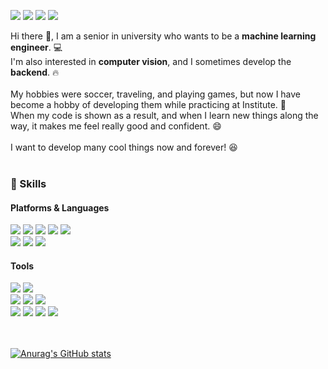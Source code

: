<a href="mailto:mingyu6952@gmail.com" target="_blank"><img src="https://img.shields.io/badge/mingyu6952@gmail.com-cd5c5c?style=flat-square&logo=gmail&logoColor=white"/></a>
<a href="https://mingyu6952.tistory.com/" target="_blank"><img src="https://img.shields.io/badge/Blog-2f4f4f?style=flat-square&logo=Tistory&logoColor=white"/></a>
<a href="https://www.instagram.com/m_gyu_519/" target="_blank"><img src="https://img.shields.io/badge/Instagram-ff1493?style=flat-square&logo=Instagram&logoColor=white"/></a>
<a href="https://www.facebook.com/profile.php?id=100007454625023" target="_blank"><img src="https://img.shields.io/badge/Facebook-blue?style=flat-square&logo=Facebook&logoColor=white"/></a>

<div>
Hi there 👋, I am a senior in university who wants to be a <b>machine learning engineer</b>. 💻<br>
I'm also interested in <b>computer vision</b>, and I sometimes develop the <b>backend</b>. 🔥
</div><br>

<div>
My hobbies were soccer, traveling, and playing games, but now I have become a hobby of developing them while practicing at Institute. 🚀<br>
When my code is shown as a result, and when I learn new things along the way, it makes me feel really good and confident. 😄
</div><br>

<div>I want to develop many cool things now and forever! 😆</div><br>

### 💪 Skills
#### Platforms & Languages
<div>
  <img src="https://img.shields.io/badge/Python-3776AB?style=flat-square&logo=python&logoColor=white"/>
  <img src="https://img.shields.io/badge/Pytorch-EE4C2C?style=flat-square&logo=pytorch&logoColor=white"/>
  <img src="https://img.shields.io/badge/Tensorflow2-FF6F00?style=flat-square&logo=tensorflow&logoColor=white"/>
  <img src="https://img.shields.io/badge/OpenCV-5C3EE8?style=flat-square&logo=OpenCV&logoColor=white"/>
  <img src="https://img.shields.io/badge/Pandas-150458?style=flat-square&logo=Pandas&logoColor=white"/>
</div>
<div>
  <img src="https://img.shields.io/badge/Gan-000000?style=flat-square&logo=Gitee&logoColor=white"/>
  <img src="https://img.shields.io/badge/Django-092E20?style=flat-square&logo=Django&logoColor=white"/>
  <img src="https://img.shields.io/badge/Flask-000000?style=flat-square&logo=Flask&logoColor=white"/>
</div>

#### Tools
<div>
  <img src="https://img.shields.io/badge/Ubuntu-E95420?style=flat-square&logo=Ubuntu&logoColor=white"/>
  <img src="https://img.shields.io/badge/ROS2-22314E?style=flat-square&logo=ROS&logoColor=white"/>
</div>
<div>
  <img src="https://img.shields.io/badge/Git-F05032?style=flat-square&logo=git&logoColor=white"/>
  <img src="https://img.shields.io/badge/GitKraken-179287?style=flat-square&logo=GitKraken&logoColor=white"/>
  <img src="https://img.shields.io/badge/SourceTree-0052CC?style=flat-square&logo=Sourcetree&logoColor=white"/>
</div>
<div>
  <img src="https://img.shields.io/badge/Visual Studio Code-007ACC?style=flat-square&logo=Visual Studio Code&logoColor=white"/>
  <img src="https://img.shields.io/badge/Jupyter Notebook-F37626?style=flat-square&logo=jupyter&logoColor=white"/>
  <img src="https://img.shields.io/badge/Notion-000000?style=flat-square&logo=Notion&logoColor=white"/>
  <img src="https://img.shields.io/badge/Slack-4A154B?style=flat-square&logo=Slack&logoColor=white"/>
</div><br><br>

[![Anurag's GitHub stats](https://github-readme-stats.vercel.app/api?username=Mingyu-Potato)](https://github.com/anuraghazra/github-readme-stats)

<!--
**Mingyu-Potato/Mingyu-Potato** is a ✨ _special_ ✨ repository because its `README.md` (this file) appears on your GitHub profile.

Here are some ideas to get you started:

- 🔭 I’m currently working on ...
- 🌱 I’m currently learning ...
- 👯 I’m looking to collaborate on ...
- 🤔 I’m looking for help with ...
- 💬 Ask me about ...
- 📫 How to reach me: ...
- 😄 Pronouns: ...
- ⚡ Fun fact: ...
-->
